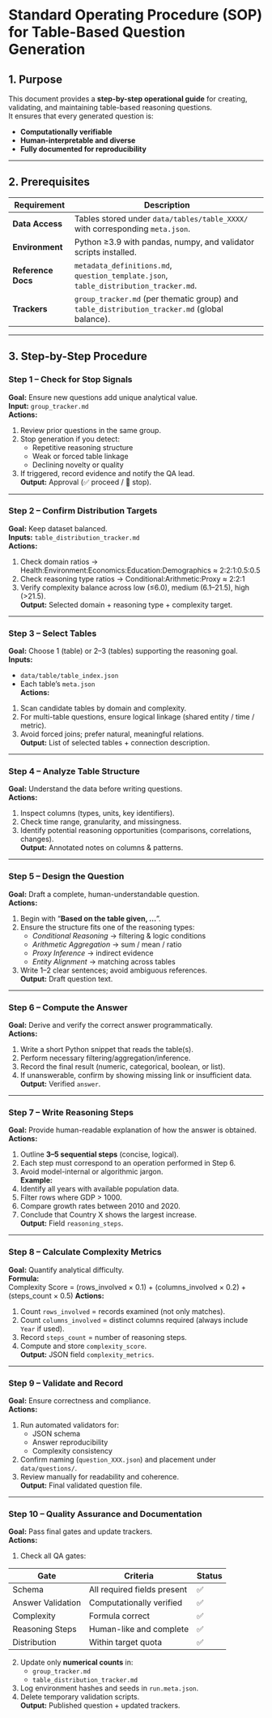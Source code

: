 # Standard Operating Procedure (SOP) for Table-Based Question Generation

## 1. Purpose
This document provides a **step-by-step operational guide** for creating, validating, and maintaining table-based reasoning questions.  
It ensures that every generated question is:
- **Computationally verifiable**
- **Human-interpretable and diverse**
- **Fully documented for reproducibility**

---

## 2. Prerequisites

| Requirement | Description |
|--------------|-------------|
| **Data Access** | Tables stored under `data/tables/table_XXXX/` with corresponding `meta.json`. |
| **Environment** | Python ≥3.9 with pandas, numpy, and validator scripts installed. |
| **Reference Docs** | `metadata_definitions.md`, `question_template.json`, `table_distribution_tracker.md`. |
| **Trackers** | `group_tracker.md` (per thematic group) and `table_distribution_tracker.md` (global balance). |

---

## 3. Step-by-Step Procedure

### **Step 1 – Check for Stop Signals**
**Goal:** Ensure new questions add unique analytical value.  
**Input:** `group_tracker.md`  
**Actions:**  
1. Review prior questions in the same group.  
2. Stop generation if you detect:  
   - Repetitive reasoning structure  
   - Weak or forced table linkage  
   - Declining novelty or quality  
3. If triggered, record evidence and notify the QA lead.  
**Output:** Approval (✅ proceed / 🛑 stop).

---

### **Step 2 – Confirm Distribution Targets**
**Goal:** Keep dataset balanced.  
**Inputs:** `table_distribution_tracker.md`  
**Actions:**  
1. Check domain ratios → Health:Environment:Economics:Education:Demographics ≈ 2:2:1:0.5:0.5  
2. Check reasoning type ratios → Conditional:Arithmetic:Proxy ≈ 2:2:1  
3. Verify complexity balance across low (≤6.0), medium (6.1–21.5), high (>21.5).  
**Output:** Selected domain + reasoning type + complexity target.

---

### **Step 3 – Select Tables**
**Goal:** Choose 1 (table) or 2–3 (tables) supporting the reasoning goal.  
**Inputs:**  
- `data/table/table_index.json`  
- Each table’s `meta.json`  
**Actions:**  
1. Scan candidate tables by domain and complexity.  
2. For multi-table questions, ensure logical linkage (shared entity / time / metric).  
3. Avoid forced joins; prefer natural, meaningful relations.  
**Output:** List of selected tables + connection description.

---

### **Step 4 – Analyze Table Structure**
**Goal:** Understand the data before writing questions.  
**Actions:**  
1. Inspect columns (types, units, key identifiers).  
2. Check time range, granularity, and missingness.  
3. Identify potential reasoning opportunities (comparisons, correlations, changes).  
**Output:** Annotated notes on columns & patterns.

---

### **Step 5 – Design the Question**
**Goal:** Draft a complete, human-understandable question.  
**Actions:**  
1. Begin with “**Based on the table given, …**”.  
2. Ensure the structure fits one of the reasoning types:  
   - *Conditional Reasoning* → filtering & logic conditions  
   - *Arithmetic Aggregation* → sum / mean / ratio  
   - *Proxy Inference* → indirect evidence  
   - *Entity Alignment* → matching across tables  
3. Write 1–2 clear sentences; avoid ambiguous references.  
**Output:** Draft question text.

---

### **Step 6 – Compute the Answer**
**Goal:** Derive and verify the correct answer programmatically.  
**Actions:**  
1. Write a short Python snippet that reads the table(s).  
2. Perform necessary filtering/aggregation/inference.  
3. Record the final result (numeric, categorical, boolean, or list).  
4. If unanswerable, confirm by showing missing link or insufficient data.  
**Output:** Verified `answer`.

---

### **Step 7 – Write Reasoning Steps**
**Goal:** Provide human-readable explanation of how the answer is obtained.  
**Actions:**  
1. Outline **3–5 sequential steps** (concise, logical).  
2. Each step must correspond to an operation performed in Step 6.  
3. Avoid model-internal or algorithmic jargon.  
**Example:**  
1. Identify all years with available population data.  
2. Filter rows where GDP > 1000.  
3. Compare growth rates between 2010 and 2020.  
4. Conclude that Country X shows the largest increase.  
**Output:** Field `reasoning_steps`.

---

### **Step 8 – Calculate Complexity Metrics**
**Goal:** Quantify analytical difficulty.  
**Formula:**  
Complexity Score = (rows_involved × 0.1) + (columns_involved × 0.2) + (steps_count × 0.5)
**Actions:**  
1. Count `rows_involved` = records examined (not only matches).  
2. Count `columns_involved` = distinct columns required (always include `Year` if used).  
3. Record `steps_count` = number of reasoning steps.  
4. Compute and store `complexity_score`.  
**Output:** JSON field `complexity_metrics`.

---

### **Step 9 – Validate and Record**
**Goal:** Ensure correctness and compliance.  
**Actions:**  
1. Run automated validators for:  
   - JSON schema  
   - Answer reproducibility  
   - Complexity consistency  
2. Confirm naming (`question_XXX.json`) and placement under `data/questions/`.  
3. Review manually for readability and coherence.  
**Output:** Final validated question file.

---

### **Step 10 – Quality Assurance and Documentation**
**Goal:** Pass final gates and update trackers.  
**Actions:**  
1. Check all QA gates:  

| Gate | Criteria | Status |
|------|-----------|--------|
| Schema | All required fields present | ✅ |
| Answer Validation | Computationally verified | ✅ |
| Complexity | Formula correct | ✅ |
| Reasoning Steps | Human-like and complete | ✅ |
| Distribution | Within target quota | ✅ |

2. Update only **numerical counts** in:  
   - `group_tracker.md`  
   - `table_distribution_tracker.md`  
3. Log environment hashes and seeds in `run.meta.json`.  
4. Delete temporary validation scripts.  
**Output:** Published question + updated trackers.
